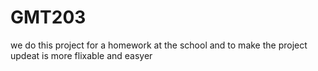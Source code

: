 # GMT203
we do this project for a homework at the school and to make the project updeat is more flixable and easyer   
